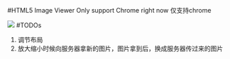 #HTML5 Image Viewer
Only support Chrome right now
仅支持chrome

![](https://i.imgur.com/wy2jx4L.png)
#TODOs
1. 调节布局
2. 放大缩小时候向服务器拿新的图片，图片拿到后，换成服务器传过来的图片